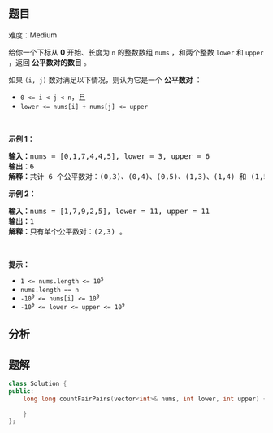 
## 题目
难度：Medium
<p>给你一个下标从 <strong>0</strong> 开始、长度为 <code>n</code> 的整数数组&nbsp;<code>nums</code>&nbsp;，和两个整数&nbsp;<code>lower</code> 和&nbsp;<code>upper</code> ，返回 <strong>公平数对的数目</strong> 。</p>

<p>如果&nbsp;<code>(i, j)</code>&nbsp;数对满足以下情况，则认为它是一个 <strong>公平数对</strong>&nbsp;：</p>

<ul>
	<li><code>0 &lt;= i &lt; j &lt; n</code>，且</li>
	<li><code>lower &lt;= nums[i] + nums[j] &lt;= upper</code></li>
</ul>

<p>&nbsp;</p>

<p><b>示例 1：</b></p>

<pre>
<b>输入：</b>nums = [0,1,7,4,4,5], lower = 3, upper = 6
<b>输出：</b>6
<b>解释：</b>共计 6 个公平数对：(0,3)、(0,4)、(0,5)、(1,3)、(1,4) 和 (1,5) 。
</pre>

<p><b>示例 2：</b></p>

<pre>
<b>输入：</b>nums = [1,7,9,2,5], lower = 11, upper = 11
<b>输出：</b>1
<b>解释：</b>只有单个公平数对：(2,3) 。
</pre>

<p>&nbsp;</p>

<p><strong>提示：</strong></p>

<ul>
	<li><code>1 &lt;= nums.length &lt;= 10<sup>5</sup></code></li>
	<li><code>nums.length == n</code></li>
	<li><code>-10<sup>9</sup>&nbsp;&lt;= nums[i] &lt;= 10<sup>9</sup></code></li>
	<li><code>-10<sup>9</sup>&nbsp;&lt;= lower &lt;= upper &lt;= 10<sup>9</sup></code></li>
</ul>

## 分析

## 题解
```cpp
class Solution {
public:
    long long countFairPairs(vector<int>& nums, int lower, int upper) {
        
    }
};
```